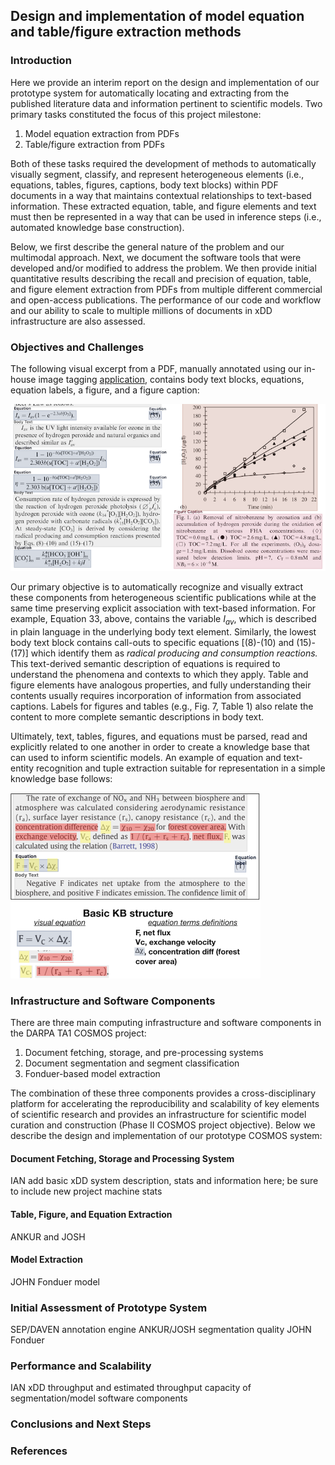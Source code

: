 ## Design and implementation of model equation and table/figure extraction methods
### Introduction
Here we provide an interim report on the design and implementation of our prototype system for automatically locating and extracting from the published literature data and information pertinent to scientific models. Two primary tasks constituted the focus of this project milestone:

1. Model equation extraction from PDFs
2. Table/figure extraction from PDFs

Both of these tasks required the development of methods to automatically visually segment, classify, and represent heterogeneous elements (i.e., equations, tables, figures, captions, body text blocks) within PDF documents in a way that maintains contextual relationships to text-based information. These extracted equation, table, and figure elements and text must then be represented in a way that can be used in inference steps (i.e., automated knowledge base construction).

Below, we first describe the general nature of the problem and our multimodal approach. Next, we document the software tools that were developed and/or modified to address the problem. We then provide initial quantitative results describing the recall and precision of equation, table, and figure element extraction from PDFs from multiple different commercial and open-access publications. The performance of our code and workflow and our ability to scale to multiple millions of documents in xDD infrastructure are also assessed.

### Objectives and Challenges
The following visual excerpt from a PDF, manually annotated using our in-house image tagging [application](https://github.com/UW-COSMOS/image-tagger-api), contains body text blocks, equations, equation labels, a figure, and a figure caption:  

<img src="images/annotated_doc.png" alt="annotated_doc" width="700"/>

Our primary objective is to automatically recognize and visually extract these components from heterogeneous scientific publications while at the same time preserving explicit association with text-based information. For example, Equation 33, above, contains the variable *I<sub>av</sub>*, which is described in plain language in the underlying body text element. Similarly, the lowest body text block contains call-outs to specific equations [(8)-(10) and (15)-(17)] which identify them as *radical producing and consumption reactions.* This text-derived semantic description of equations is required to understand the phenomena and contexts to which they apply. Table and figure elements have analogous properties, and fully understanding their contents usually requires incorporation of information from associated captions. Labels for figures and tables (e.g., Fig. 7, Table 1) also relate the content to more complete semantic descriptions in body text.

Ultimately, text, tables, figures, and equations must be parsed, read and explicitly related to one another in order to create a knowledge base that can used to inform scientific models. An example of equation and text-entity recognition and tuple extraction suitable for representation in a simple knowledge base follows:   

<img src="images/eq_kb.png" alt="kb_task" width="400"/>

### Infrastructure and Software Components
There are three main computing infrastructure and software components in the DARPA TA1 COSMOS project:

1. Document fetching, storage, and pre-processing systems
2. Document segmentation and segment classification
3. Fonduer-based model extraction

The combination of these three components provides a cross-disciplinary platform for accelerating the reproducibility and scalability of key elements of scientific research and provides an infrastructure for scientific model curation and construction (Phase II COSMOS project objective). Below we describe the design and implementation of our prototype COSMOS system:

#### Document Fetching, Storage and Processing System
IAN add basic xDD system description, stats and information here; be sure to include new project machine stats

#### Table, Figure, and Equation Extraction
ANKUR and JOSH

#### Model Extraction
JOHN Fonduer model

### Initial Assessment of Prototype System
SEP/DAVEN annotation engine
ANKUR/JOSH segmentation quality
JOHN Fonduer

### Performance and Scalability
IAN xDD throughput and estimated throughput capacity of segmentation/model software components

### Conclusions and Next Steps

### References
